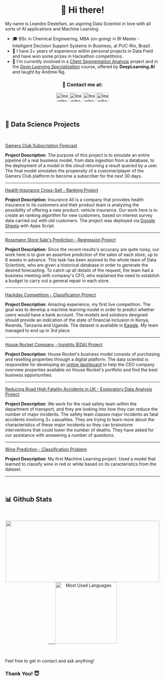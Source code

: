 <h1 align="center"> 👋 Hi there!</h2>

My name is Leandro Destefani, an aspiring Data Scientist in love with all sorts of AI applications and Machine Learning.
- 🎓 BSc in Chemical Engineering, MBA (on going) in BI Master - Intelligent Decision Support Systems in Business, at PUC-Rio, Brazil.
- 👀 I have 2+ years of experience within personal projects in Data Field and have won some prizes in Hackathon competitions. 
- 🌱 I'm currently involved in a [Client Segmentation Analysis](https://github.com/leassis91/allmart) project and in the [_Deep Learning Specialization_](https://www.coursera.org/specializations/deep-learning) course, offered by **DeepLearning.AI** and taught by Andrew Ng.
<!-- - 👨🏽‍💻 I’m open to work! Let's have a virtual warm or ice coffee? I let you choose! -->
<!-- - 📫 How to reach me: **leassis.destefani@gmail.com** -->

<h3 align="center"> 🔗 Contact me at: </h3>
<p align="center">
<a href="mailto:leassis.destefani@gmail.com" target="_blank"><img align="center" src="https://camo.githubusercontent.com/4a3dd8d10a27c272fd04b2ce8ed1a130606f95ea6a76b5e19ce8b642faa18c27/68747470733a2f2f6564656e742e6769746875622e696f2f537570657254696e7949636f6e732f696d616765732f7376672f676d61696c2e737667" alt="leandroassis" height="30" width="40" /></a>
<a href="https://www.linkedin.com/in/leandrodestefani/" target="_blank"><img align="center" src="https://raw.githubusercontent.com/rahuldkjain/github-profile-readme-generator/master/src/images/icons/Social/linked-in-alt.svg" alt="leandroassis" height="30" width="40" /></a>
<!-- <a href="https://instagram.com/leassis91" target="_blank"><img align="center" src="https://raw.githubusercontent.com/rahuldkjain/github-profile-readme-generator/master/src/images/icons/Social/instagram.svg" alt="leandroassis" height="30" width="40" /></a> -->
<a href="https://www.kaggle.com/leandrodestefani" target="_blank"><img align="center" src="https://cdn4.iconfinder.com/data/icons/logos-and-brands/512/189_Kaggle_logo_logos-512.png" alt="leandroassis" height="30" width="40" /></a>
<!-- <a href="https://twitter.com/leassis91" target="_blank"><img align="center" src="https://help.twitter.com/content/dam/help-twitter/brand/logo.png" alt="https://youtube.com/programacaodinamica" height="30" width="40" /></a> -->
<a href="https://medium.com/@leandrodestefani" target="_blank"><img align="center" src="https://raw.githubusercontent.com/rahuldkjain/github-profile-readme-generator/master/src/images/icons/Social/medium.svg" alt="leandroassis" height="30" width="40" /></a>
</p>

<Br>
<h2 align="left">🎨 Data Science Projects</h1>
<Br>

<a href="https://github.com/leassis91/previsao_assinatura/">Gamers Club Subscription Forecast</a>

**Project Description**: The purpose of this project is to simulate an entire pipeline of a real business model, from data ingestion from a database, to the deployment of a model in the cloud returning a result queried by a user. The final model simulates the propensity of a customer/player of the Gamers Club platform to become a subscriber for the next 30 days.
    
*** 
    

<a href="https://github.com/leassis91/health-insurance/">Health Insurance Cross-Sell - Ranking Project</a>

**Project Description**: Insurance All is a company that provides health insurance to its customers and their product team is analyzing the possibility of offering a new product: vehicle insurance. Our work here is to create an ranking algorithm for new customers, based on interest survey data carried out with old customers. The project was deployed via [Google Sheets](https://docs.google.com/spreadsheets/d/10Jjy_Iil6XGr7A3X0B3_fJEuFlBTCxRktnQhQkJh9Kg/edit#gid=862044370) with Apps Script.
    
***      
  
<a href="https://github.com/leassis91/rossmann_store/">Rossmann Store Sale's Prediction - Regression Project</a>

**Project Description**: Since the recent results's accuracy are quite noisy, our work here is to give an assertive prediction of the sales of each store, up to 6 weeks in advance. This task has been assined to the whole team of Data Scientists, who are given a historical database in order to generate the desired forecasting. To catch up all details of the request, the team had a business meeting with company's CFO, who explained the need to establish a budget to carry out a general repair in each store.
    
***     
    
<a href="https://github.com/leassis91/hackday_ds/">Hackday Competition - Classification Project</a>

**Project Description**: Amazing experience, my first live competition. The goal was to develop a machine learning model in order to predict whether users would have a bank account. The models and solutions designed should provide an indication of the state of financial inclusion in Kenya, Rwanda, Tanzania and Uganda. The dataset is available in [Kaggle](https://www.kaggle.com/competitions/inclusao-financeira-na-africa/data). My team managed to end up in 3rd place.
    
***    
    
<a href="https://github.com/leassis91/Portfolio_Projects/tree/main/Insights_Projects/HouseRocketEDA">House Rocket Company - Insights (EDA) Project</a>
    
**Project Description**: House Rocket's business model consists of purchasing and reselling properties through a digital platform. The data scientist is responsible for developing an [online dashboard](https://leassis91-houserocketapp-dashboard-bxzs7g.streamlit.app/) to help the CEO company overview properties available on House Rocket's portfolio and find the best business opportunities.
    
***
    
<a href="https://github.com/leassis91/Portfolio_Projects/blob/main/Insights_Projects/Accidents/">Reducing Road High Fatality Accidents in UK - Exploratory Data Analysis Project</a>
    
**Project Description**: We work for the road safety team within the department of transport, and they are looking into how they can reduce the number of major incidents. The safety team classes major incidents as fatal accidents involving 3+ casualties. They are trying to learn more about the characteristics of these major incidents so they can brainstorm interventions that could lower the number of deaths. They have asked for our assistance with answering a number of questions.
    
***
      
<a href="https://github.com/leassis91/Wine-Prediction-by-ML/blob/main/wine-classification-with-ml.ipynb">Wine Prediction - Classification Problem</a>
    
**Project Description**: My first Machine Learning project. Used a model that learned to classify wine in red or white based on its caracteristics from the dataset. 
<hr>
<br>

<!-- <div id="header" align="center">
  <h2 align="left">
  <img src="https://media.giphy.com/media/cAWZev5IHRGJHbD9PN/giphy.gif" width="30"/>
    Kaggle Stats
  </h2>
  
  ![competition](https://road-to-kaggle-grandmaster.vercel.app/api/badges/leandrodestefani/competition)
  ![dataset](https://road-to-kaggle-grandmaster.vercel.app/api/badges/leandrodestefani/dataset)
  ![notebook](https://road-to-kaggle-grandmaster.vercel.app/api/badges/leandrodestefani/notebook)
  ![discussion](https://road-to-kaggle-grandmaster.vercel.app/api/badges/leandrodestefani/discussion)
</div> -->
  
  ## 📊 Github Stats

<br/>
<p align="center">
  <a href="https://github.com/leassis91">
<!--   <img width="49.5%" src="https://github-readme-stats.vercel.app/api?username=leassis91&show_icons=true&theme=dark&hide_border=true" /> -->
    <img width="500" height="200" src="https://github-readme-streak-stats.herokuapp.com/?user=leassis91&theme=dark&hide_border=true" />
      &nbsp;
      &nbsp;
      &nbsp;
      <img src="https://github-readme-stats.vercel.app/api/top-langs?username=leassis91&show_icons=true&locale=en&layout=compact&theme=dark" alt="Most Used Languages" height="200px"/>
  </a>
</p>
<!-- <br> -->

<br>

Feel free to get in contact and ask anything! 
### Thank You! 😇 

    
<!-- [![Leandro's Github Stats](https://github-readme-stats.vercel.app/api?username=leassis91)](https://github.com/anuraghazra/github-readme-stats) -->
    
